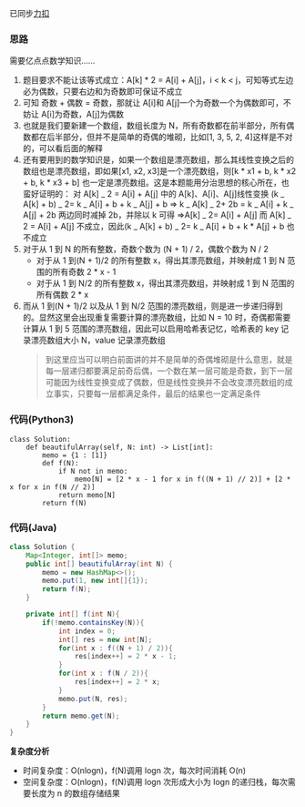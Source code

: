 已同步[力扣](https://leetcode-cn.com/problems/beautiful-array/solution/932-piao-liang-shu-zu-fen-zhi-si-xiang-g-1xxg/)

### 思路

需要亿点点数学知识……

1. 题目要求不能让该等式成立：A[k] \* 2 = A[i] + A[j]，i < k < j，可知等式左边必为偶数，只要右边和为奇数即可保证不成立
2. 可知 奇数 + 偶数 = 奇数，那就让 A[i]和 A[j]一个为奇数一个为偶数即可，不妨让 A[i]为奇数，A[j]为偶数
3. 也就是我们要新建一个数组，数组长度为 N，所有奇数都在前半部分，所有偶数都在后半部分，但并不是简单的奇偶的堆砌，比如[1, 3, 5, 2, 4]这样是不对的，可以看后面的解释
4. 还有要用到的数学知识是，如果一个数组是漂亮数组，那么其线性变换之后的数组也是漂亮数组，即如果[x1, x2, x3]是一个漂亮数组，则[k * x1 + b, k * x2 + b, k * x3 + b] 也一定是漂亮数组。这是本题能用分治思想的核心所在，也蛮好证明的：
   对 A[k] _ 2 = A[i] + A[j] 中的 A[k]、A[i]、A[j]线性变换
   (k _ A[k] + b) _ 2= k _ A[i] + b + k _ A[j] + b
   => k _ A[k] _ 2+ 2b = k _ A[i] + k _ A[j] + 2b
   两边同时减掉 2b，并除以 k 可得
   =>A[k] _ 2= A[i] + A[j]
   而 A[k] _ 2 = A[i] + A[j] 不成立，因此(k _ A[k] + b) _ 2= k _ A[i] + b + k \* A[j] + b 也不成立
5. 对于从 1 到 N 的所有整数，奇数个数为 (N + 1) / 2，偶数个数为 N / 2
   - 对于从 1 到(N + 1)/2 的所有整数 x，得出其漂亮数组，并映射成 1 到 N 范围的所有奇数 2 \* x - 1
   - 对于从 1 到 N/2 的所有整数 x，得出其漂亮数组，并映射成 1 到 N 范围的所有偶数 2 \* x
6. 而从 1 到(N + 1)/2 以及从 1 到 N/2 范围的漂亮数组，则是进一步递归得到的。显然这里会出现重复需要计算的漂亮数组，比如 N = 10 时，奇偶都需要计算从 1 到 5 范围的漂亮数组，因此可以启用哈希表记忆，哈希表的 key 记录漂亮数组大小 N，value 记录漂亮数组
   > 到这里应当可以明白前面讲的并不是简单的奇偶堆砌是什么意思，就是每一层递归都要满足前奇后偶，一个数在某一层可能是奇数，到下一层可能因为线性变换变成了偶数，但是线性变换并不会改变漂亮数组的成立事实，只要每一层都满足条件，最后的结果也一定满足条件

### 代码(Python3)

```Python3 []
class Solution:
    def beautifulArray(self, N: int) -> List[int]:
        memo = {1 : [1]}
        def f(N):
            if N not in memo:
                memo[N] = [2 * x - 1 for x in f((N + 1) // 2)] + [2 * x for x in f(N // 2)]
            return memo[N]
        return f(N)
```

### 代码(Java)

```Java []
class Solution {
    Map<Integer, int[]> memo;
    public int[] beautifulArray(int N) {
        memo = new HashMap<>();
        memo.put(1, new int[]{1});
        return f(N);
    }

    private int[] f(int N){
        if(!memo.containsKey(N)){
            int index = 0;
            int[] res = new int[N];
            for(int x : f((N + 1) / 2)){
                res[index++] = 2 * x - 1;
            }
            for(int x : f(N / 2)){
                res[index++] = 2 * x;
            }
            memo.put(N, res);
        }
        return memo.get(N);
    }
}
```

**复杂度分析**

- 时间复杂度：O(nlogn)，f(N)调用 logn 次，每次时间消耗 O(n)
- 空间复杂度：O(nlogn)，f(N)调用 logn 次形成大小为 logn 的递归栈，每次需要长度为 n 的数组存储结果
